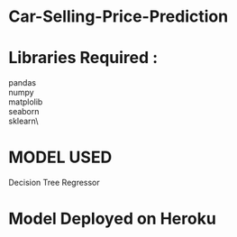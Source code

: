 # Car-Selling-Price-Prediction
# Libraries Required :
pandas\
numpy\
matplolib\
seaborn\
sklearn\

# MODEL USED
Decision Tree Regressor

# Model Deployed on Heroku
